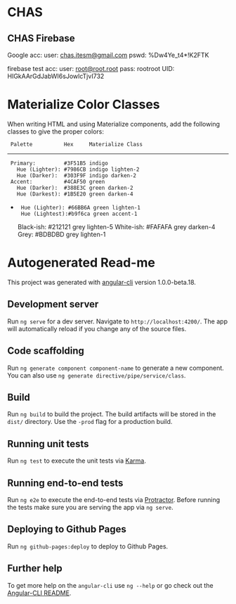 # CHAS

## CHAS Firebase

Google acc:
user: chas.itesm@gmail.com
pswd: %Dw4Ye_t4*!K2FTK

firebase test acc:
  user: root@root.root
  pass: rootroot
  UID: HIGkAArGdJabWI6sJowlcTjvI732

# Materialize Color Classes
When writing HTML and using Materialize components, add the following classes to give the proper colors:

     Palette          Hex     Materialize Class
   -----------------------------------------------
     Primary:         #3F51B5 indigo
       Hue (Lighter): #7986CB indigo lighten-2
       Hue (Darker):  #303F9F indigo darken-2
     Accent:          #4CAF50 green
       Hue (Darker):  #388E3C green darken-2
       Hue (Darkest): #1B5E20 green darken-4
*      Hue (Lighter): #66BB6A green lighten-1
       Hue (Lightest):#b9f6ca green accent-1
     Black-ish:       #212121 grey lighten-5
     White-ish:       #FAFAFA grey darken-4
     Grey:            #BDBDBD grey lighten-1



# Autogenerated Read-me

This project was generated with [angular-cli](https://github.com/angular/angular-cli) version 1.0.0-beta.18.

## Development server
Run `ng serve` for a dev server. Navigate to `http://localhost:4200/`. The app will automatically reload if you change any of the source files.

## Code scaffolding

Run `ng generate component component-name` to generate a new component. You can also use `ng generate directive/pipe/service/class`.

## Build

Run `ng build` to build the project. The build artifacts will be stored in the `dist/` directory. Use the `-prod` flag for a production build.

## Running unit tests

Run `ng test` to execute the unit tests via [Karma](https://karma-runner.github.io).

## Running end-to-end tests

Run `ng e2e` to execute the end-to-end tests via [Protractor](http://www.protractortest.org/).
Before running the tests make sure you are serving the app via `ng serve`.

## Deploying to Github Pages

Run `ng github-pages:deploy` to deploy to Github Pages.

## Further help

To get more help on the `angular-cli` use `ng --help` or go check out the [Angular-CLI README](https://github.com/angular/angular-cli/blob/master/README.md).
